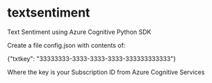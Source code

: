 # textsentiment
Text Sentiment using Azure Cognitive Python SDK

Create a file config.json with contents of:  
  
{"txtkey": "33333333-3333-3333-3333-333333333333"}
  
Where the key is your Subscription ID from Azure Cognitive Services  

